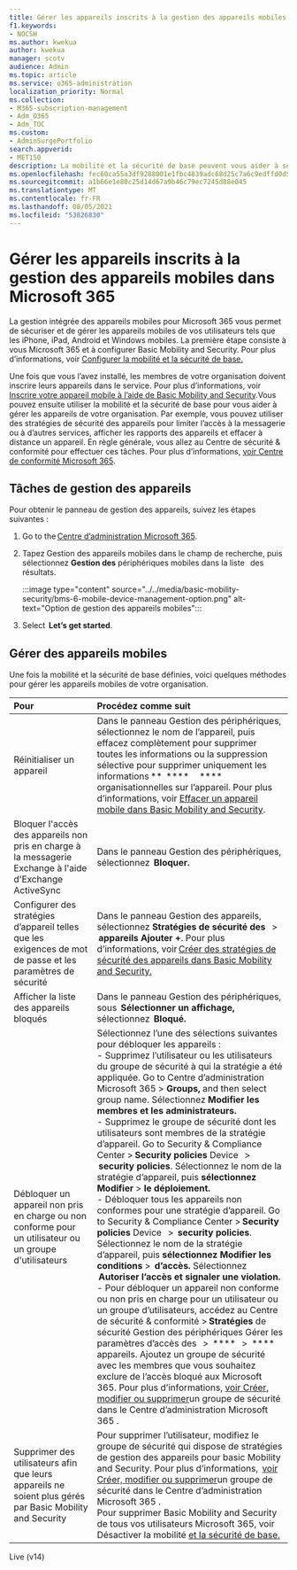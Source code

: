 ```yaml
---
title: Gérer les appareils inscrits à la gestion des appareils mobiles dans Microsoft 365
f1.keywords:
- NOCSH
ms.author: kwekua
author: kwekua
manager: scotv
audience: Admin
ms.topic: article
ms.service: o365-administration
localization_priority: Normal
ms.collection:
- M365-subscription-management
- Adm_O365
- Adm_TOC
ms.custom:
- AdminSurgePortfolio
search.appverid:
- MET150
description: La mobilité et la sécurité de base peuvent vous aider à sécuriser et à gérer les appareils mobiles.
ms.openlocfilehash: fec60ca55a3df9288001e1fbc4839adc68d25c7a6c9edffd0d56dbb5c3dd4291
ms.sourcegitcommit: a1b66e1e80c25d14d67a9b46c79ec7245d88e045
ms.translationtype: MT
ms.contentlocale: fr-FR
ms.lasthandoff: 08/05/2021
ms.locfileid: "53826830"
---
```

# <a name="manage-devices-enrolled-in-mobile-device-management-in-microsoft-365"></a>Gérer les appareils inscrits à la gestion des appareils mobiles dans Microsoft 365

La gestion intégrée des appareils mobiles pour Microsoft 365 vous permet de sécuriser et de gérer les appareils mobiles de vos utilisateurs tels que les iPhone, iPad, Android et Windows mobiles. La première étape consiste à vous Microsoft 365 et à configurer Basic Mobility and Security. Pour plus d’informations, voir [Configurer la mobilité et la sécurité de base.](set-up.md)

Une fois que vous l’avez installé, les membres de votre organisation doivent inscrire leurs appareils dans le service. Pour plus d’informations, voir [Inscrire votre appareil mobile à l’aide de Basic Mobility and Security](enroll-your-mobile-device.md).Vous pouvez ensuite utiliser la mobilité et la sécurité de base pour vous aider à gérer les appareils de votre organisation. Par exemple, vous pouvez utiliser des stratégies de sécurité des appareils pour limiter l’accès à la messagerie ou à d’autres services, afficher les rapports des appareils et effacer à distance un appareil. En règle générale, vous allez au Centre de sécurité & conformité pour effectuer ces tâches. Pour plus d’informations, [voir Centre de conformité Microsoft 365](../../compliance/microsoft-365-compliance-center.md).

## <a name="device-management-tasks"></a>Tâches de gestion des appareils

Pour obtenir le panneau de gestion des appareils, suivez les étapes suivantes :

1. Go to the [Centre d’administration Microsoft 365](../../admin/admin-overview/about-the-admin-center.md).

2. Tapez Gestion des appareils mobiles dans le champ de recherche, puis sélectionnez **Gestion des** périphériques mobiles dans la liste   des résultats.

    :::image type="content" source="../../media/basic-mobility-security/bms-6-mobile-device-management-option.png" alt-text="Option de gestion des appareils mobiles":::

3. Select  **Let’s get started**.

## <a name="manage-mobile-devices"></a>Gérer des appareils mobiles

Une fois la mobilité et la sécurité de base définies, voici quelques méthodes pour gérer les appareils mobiles de votre organisation.

|**Pour**|**Procédez comme suit**|
|:----------------|:------------------------------------------------------------------------------|
|Réinitialiser un appareil |Dans le panneau Gestion des périphériques, sélectionnez le nom de l’appareil, puis effacez complètement pour supprimer toutes les informations ou la suppression sélective pour supprimer uniquement les informations **  ****     ****   organisationnelles sur l’appareil. Pour plus d’informations, voir [Effacer un appareil mobile dans Basic Mobility and Security](wipe-mobile-device.md).|
|Bloquer l'accès des appareils non pris en charge à la messagerie Exchange à l'aide d'Exchange ActiveSync |Dans le panneau Gestion des périphériques, sélectionnez  **Bloquer.** |
|Configurer des stratégies d’appareil telles que les exigences de mot de passe et les paramètres de sécurité |Dans le panneau Gestion des appareils, sélectionnez **Stratégies de sécurité des**   >  **appareils Ajouter +**. Pour plus d’informations, voir [Créer des stratégies de sécurité des appareils dans Basic Mobility and Security.](create-device-security-policies.md)|
|Afficher la liste des appareils bloqués  |Dans le panneau Gestion des périphériques, sous  **Sélectionner un affichage,**   sélectionnez  **Bloqué.** |
|Débloquer un appareil non pris en charge ou non conforme pour un utilisateur ou un groupe d'utilisateurs  |Sélectionnez l’une des sélections suivantes pour débloquer les appareils :<br/>- Supprimez l’utilisateur ou les utilisateurs du groupe de sécurité à qui la stratégie a été appliquée. Go to Centre d’administration Microsoft 365 > **Groups,** and then select group name. Sélectionnez **Modifier les membres et les administrateurs.**<br/>- Supprimez le groupe de sécurité dont les utilisateurs sont membres de la stratégie d’appareil. Go to Security & Compliance Center > **Security policies** Device   >  **security policies**. Sélectionnez le nom de la stratégie d’appareil, puis **sélectionnez Modifier**  >  **le déploiement.**<br/>- Débloquer tous les appareils non conformes pour une stratégie d’appareil. Go to Security & Compliance Center > **Security policies** Device   >  **security policies**. Sélectionnez le nom de la stratégie d’appareil, puis **sélectionnez Modifier les conditions**  >  **d’accès.** Sélectionnez  **Autoriser l’accès et signaler une violation.**<br/>- Pour débloquer un appareil non conforme ou non pris en charge pour un utilisateur ou un groupe d’utilisateurs, accédez au Centre de sécurité & conformité > **Stratégies** de sécurité Gestion des périphériques Gérer les paramètres d’accès des   >  ****   >  **** appareils. Ajoutez un groupe de sécurité avec les membres que vous souhaitez exclure de l’accès bloqué aux Microsoft 365. Pour plus d’informations, [voir Créer, modifier ou supprimer](../../admin/email/create-edit-or-delete-a-security-group.md)un groupe de sécurité dans le Centre d’administration Microsoft 365 .|
|Supprimer des utilisateurs afin que leurs appareils ne soient plus gérés par Basic Mobility and Security |Pour supprimer l’utilisateur, modifiez le groupe de sécurité qui dispose de stratégies de gestion des appareils pour basic Mobility and Security. Pour plus d’informations,  [voir Créer, modifier ou supprimer](../../admin/email/create-edit-or-delete-a-security-group.md)un groupe de sécurité dans le Centre d’administration Microsoft 365 .<br/>Pour supprimer Basic Mobility and Security de tous vos utilisateurs Microsoft 365, voir Désactiver la mobilité [et la sécurité de base.](turn-off.md)|

Live (v14)